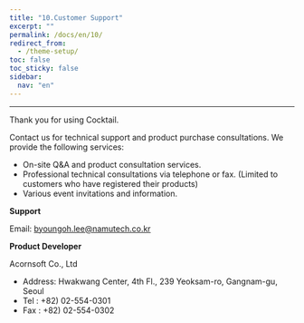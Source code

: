 ```yaml
---
title: "10.Customer Support"
excerpt: ""
permalink: /docs/en/10/
redirect_from:
  - /theme-setup/
toc: false
toc_sticky: false
sidebar:
  nav: "en"
---
```



---

Thank you for using Cocktail.

Contact us for technical support and product purchase consultations.
We provide the following services:

* On-site Q&A and product consultation services.
* Professional technical consultations via telephone or fax. \(Limited to customers who have registered their products\)
* Various event invitations and information.

**Support**

Email: byoungoh.lee@namutech.co.kr

**Product Developer**

Acornsoft Co., Ltd

* Address: Hwakwang Center, 4th Fl., 239 Yeoksam-ro, Gangnam-gu, Seoul
* Tel : +82) 02-554-0301
* Fax : +82) 02-554-0302
